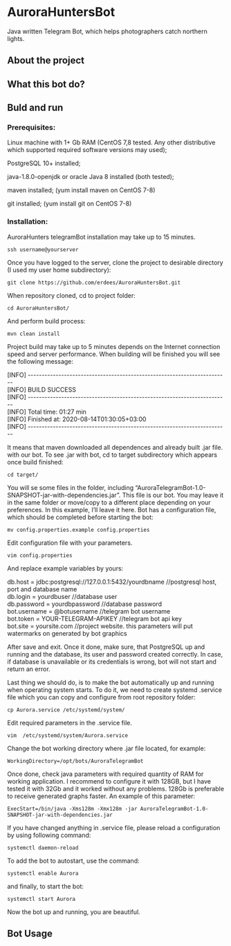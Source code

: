 # AuroraHuntersBot
Java written Telegram Bot, which helps photographers catch northern lights.
## About the project
## What this bot do?

## Buld and run

### Prerequisites:

Linux machine with 1+ Gb RAM (CentOS 7,8 tested. Any other distributive which supported required software versions may used);

PostgreSQL 10+ installed;

java-1.8.0-openjdk or oracle Java 8 installed (both tested);

maven installed; (yum install maven on CentOS 7-8)

git installed; (yum install git on CentOS 7-8)

### Installation:

AuroraHunters telegramBot installation may take up to 15 minutes.

`ssh username@yourserver`

Once you have logged to the server, clone the project to desirable directory (I used my user home subdirectory):

`git clone https://github.com/erdees/AuroraHuntersBot.git `

When repository cloned, cd to project folder:

`cd AuroraHuntersBot/`

And perform build process:

`mvn clean install`

Project build may take up to 5 minutes depends on the Internet connection speed and server performance. When building will be finished you will see the following message:

[INFO] ------------------------------------------------------------------------\
[INFO] BUILD SUCCESS\
[INFO] ------------------------------------------------------------------------\
[INFO] Total time: 01:27 min\
[INFO] Finished at: 2020-08-14T01:30:05+03:00\
[INFO] ------------------------------------------------------------------------

It means that maven downloaded all dependences and already built .jar file. with our bot. To see .jar with bot, cd to target subdirectory which appears once build finished:

`cd target/`

You will se some files in the folder, including “AuroraTelegramBot-1.0-SNAPSHOT-jar-with-dependencies.jar”. This file is our bot. You may leave it in the same folder or move/copy to a different place depending on your preferences. In this example, I’ll leave it here. Bot has a configuration file, which should be completed before starting the bot:

`mv config.properties.example config.properties`

Edit configuration file with your parameters.

`vim config.properties`

And replace example variables by yours:

db.host = jdbc:postgresql://127.0.0.1:5432/yourdbname //postgresql host, port and database name\
db.login = yourdbuser //database user\
db.password = yourdbpassword //database password\
bot.username = @botusername //telegram bot username\
bot.token = YOUR-TELEGRAM-APIKEY //telegram bot api key\
bot.site = yoursite.com //project website. this parameters will put watermarks on generated by bot graphics

After save and exit. Once it done, make sure, that PostgreSQL up and running and the database, its user and password created correctly. In case, if database is unavailable or its credentials is wrong, bot will not start and return an error. 

Last thing we should do, is to make the bot automatically up and running when operating system starts. To do it, we need to create systemd .service file which you can copy and configure from root repository folder:

`cp Aurora.service /etc/systemd/system/`

Edit required parameters in the .service file.

`vim  /etc/systemd/system/Aurora.service`

Change the bot working directory where .jar file located, for example: 

`WorkingDirectory=/opt/bots/AuroraTelegramBot`

Once done, check java parameters with required quantity of RAM for working application. I recommend to configure it with 128GB, but I have tested it with 32Gb and it worked without any problems. 128Gb is preferable to receive generated graphs faster. An example of this parameter:

`ExecStart=/bin/java -Xms128m -Xmx128m -jar AuroraTelegramBot-1.0-SNAPSHOT-jar-with-dependencies.jar`

If you have changed anything in .service file, please reload a configuration by using following command:

`systemctl daemon-reload`

To add the bot to autostart, use the command:

`systemctl enable Aurora`

and finally, to start the bot:

`systemctl start Aurora`

Now the bot up and running, you are beautiful. 

## Bot Usage
